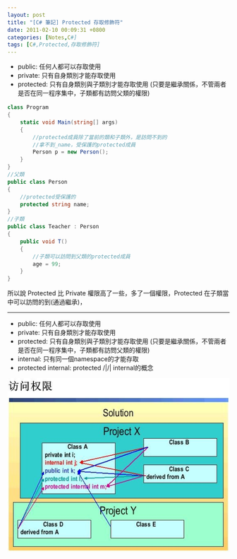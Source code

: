 ```yaml
---
layout: post
title: "[C# 筆記] Protected 存取修飾符"
date: 2011-02-10 00:09:31 +0800
categories: [Notes,C#]
tags: [C#,Protected,存取修飾符]
---
```



- public: 任何人都可以存取使用
- private: 只有自身類別才能存取使用
- protected: 只有自身類別與子類別才能存取使用
(只要是繼承關係，不管兩者是否在同一程序集中，子類都有訪問父類的權限)

```c#
class Program
{
    static void Main(string[] args)
    {
        //protected成員除了當前的類和子類外，是訪問不到的
        //拿不到_name，受保護的protected成員
        Person p = new Person();
    }
}
//父類
public class Person
{
    //protected受保護的
    protected string name;
}
//子類
public class Teacher : Person
{
    public void T()
    {
        //子類可以訪問到父類的protected成員
        age = 99;
    }
}
```
所以說 Protected 比 Private 權限高了一些，多了一個權限，Protected 在子類當中可以訪問的到(通過繼承)，

---

- public: 任何人都可以存取使用
- private: 只有自身類別才能存取使用
- protected: 只有自身類別與子類別才能存取使用
(只要是繼承關係，不管兩者是否在同一程序集中，子類都有訪問父類的權限)
- internal: 只有同一個namespace的才能存取
- protected internal: protected /|/| internal的概念

![](/assets/img/post/access-csharp.jpeg)
